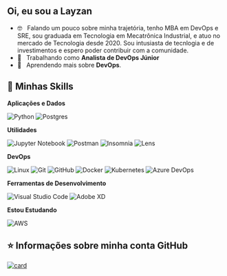 ## Oi, eu sou a Layzan


- 🤓 &nbsp; Falando um pouco sobre minha trajetória, tenho MBA em DevOps e SRE, sou graduada em Tecnologia em Mecatrônica Industrial, e atuo no mercado de Tecnologia desde 2020. Sou intusiasta de tecnlogia e de investimentos e espero poder contribuir com a comunidade.
- 💼 &nbsp; Trabalhando como **Analista de DevOps Júnior**
- 🌱 &nbsp; Aprendendo mais sobre **DevOps**.

## 🚀 Minhas Skills

**Aplicações e Dados**

  ![Python](https://img.shields.io/badge/-Python-333333?style=flat&logo=python)
  ![Postgres](https://img.shields.io/badge/-Postgres-333333?style=flat&logo=postgresql&logoColor=117AF7)


**Utilidades**

  ![Jupyter Notebook](https://img.shields.io/badge/-jupyter%20Notebook-333333?style=flat&logo=jupyter)
  ![Postman](https://img.shields.io/badge/-Postman-333333?style=flat&logo=postman)
  ![Insomnia](https://img.shields.io/badge/-Insomnia-333333?style=flat&logo=insomnia&logoColor=5747BF)
  ![Lens](https://img.shields.io/badge/-Lens-333333?style=flat&logo=lens&logoColor=117AF7)

**DevOps**

  ![Linux](https://img.shields.io/badge/-Linux-333333?style=flat&logo=linux)
  ![Git](https://img.shields.io/badge/-Git-333333?style=flat&logo=git)
  ![GitHub](https://img.shields.io/badge/-GitHub-333333?style=flat&logo=github)
  ![Docker](https://img.shields.io/badge/-Docker-333333?style=flat&logo=docker&logoColor=117AF7)
  ![Kubernetes](https://img.shields.io/badge/-Kubernetes-333333?style=flat&logo=Kubernetes&logoColor=117AF7)
  ![Azure DevOps](https://img.shields.io/badge/-Azure%20DevOps-333333?style=flat&logo=azuredevops&logoColor=117AF7)

**Ferramentas de Desenvolvimento**
  
  ![Visual Studio Code](https://img.shields.io/badge/-Visual%20Studio%20Code-333333?style=flat&logo=visual-studio-code&logoColor=007ACC)
  ![Adobe XD](https://img.shields.io/badge/-Adobe%20XD-333333?style=flat&logo=adobe-xd&logoColor=ff197c)
 
**Estou Estudando**

  ![AWS](https://img.shields.io/badge/AWS-gray?style=flat&logo=amazon-aws&logoColor=yellow)
  
  
  
  
## ⭐ Informações sobre minha conta GitHub

[![card](https://github-readme-stats.vercel.app/api?username=layzan&theme=dark)](https://github.com/layzan/)


